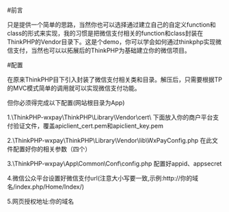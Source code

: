 #前言

只是提供一个简单的思路，当然你也可以选择通过建立自己的自定义function和class的形式来实现，我的习惯是把微信支付相关的function和class封装在ThinkPHP的Vendor目录下。这是个demo，你可以学会如何通过thinkphp实现微信支付，当然也可以以拓展后的ThinkPHP为基础建立你的微信项目。

#配置

在原来ThinkPHP目下引入封装了微信支付相关类和目录。解压后，只需要根据TP的MVC模式简单的调用就可以实现微信支付功能。

但你必须得完成以下配置(网站根目录为App)

1.\ThinkPHP-wxpay\ThinkPHP\Library\Vendor\cert\ 下面放入你的商户平台支付验证文件，覆盖apiclient_cert.pem和apiclient_key.pem

2.\ThinkPHP-wxpay\ThinkPHP\Library\Vendor\lib\WxPayConfig.php 在此文件配置好你的相关参数（四个）

3.\ThinkPHP-wxpay\App\Common\Conf\config.php 配置好appid、appsecret

4.微信公众平台设置好微信支付url(注意大小写要一致,示例:http://你的域名/index.php/Home/Index/)

5.网页授权地址:你的域名

